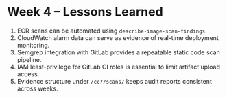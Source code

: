 # Week 4 – Lessons Learned

1. ECR scans can be automated using `describe-image-scan-findings`.  
2. CloudWatch alarm data can serve as evidence of real-time deployment monitoring.  
3. Semgrep integration with GitLab provides a repeatable static code scan pipeline.  
4. IAM least-privilege for GitLab CI roles is essential to limit artifact upload access.  
5. Evidence structure under `/cc7/scans/` keeps audit reports consistent across weeks.
